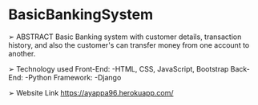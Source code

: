 # BasicBankingSystem

➢ ABSTRACT
Basic Banking system with customer details, transaction history, and also the customer's can transfer money from one account to another.

➢ Technology used
Front-End:
-HTML, CSS, JavaScript, Bootstrap
Back-End:
-Python
Framework:
-Django

➢ Website Link
https://ayappa96.herokuapp.com/
